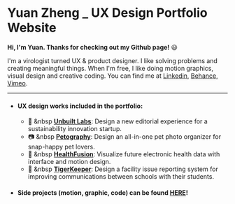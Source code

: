 # Yuan Zheng _ UX Design Portfolio Website


**Hi, I'm Yuan. Thanks for checking out my Github page!** :smiley:

I'm a virologist turned UX & product designer. I like solving problems and creating meaningful things. When I'm free, I like doing motion graphics, visual design and creative coding. You can find me at [Linkedin](https://www.linkedin.com/in/yuanzdesign/), [Behance](https://www.behance.net/yuanzdesign), [Vimeo](https://vimeo.com/yuanzdesign).

---
* #### UX design works included in the portfolio:
  * :seedling: &nbsp **[Unbuilt Labs]( http://www.yzcanvas.com/UnbuiltLabs.html)**: Design a new editorial experience for a sustainability innovation startup.
  * :camera: &nbsp **[Petography](http://www.yzcanvas.com/Petography.html)**: Design an all-in-one pet photo organizer for snap-happy pet lovers. 
  * :hospital: &nbsp **[HealthFusion](http://www.yzcanvas.com/HealthFusion.html)**: Visualize future electronic health data with interface and motion design.
  * :hammer: &nbsp **[TigerKeeper](http://www.yzcanvas.com/FMS.html)**: Design a facility issue reporting system for improving communications between schools with their students.

* #### Side projects (motion, graphic, code) can be found [HERE](http://www.yzcanvas.com/index.html#bsidePage)!


